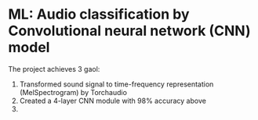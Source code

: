 # ML: Audio classification by Convolutional neural network (CNN) model
The project achieves 3 gaol:

1. Transformed sound signal to time-frequency representation (MelSpectrogram) by Torchaudio
2. Created a 4-layer CNN module with 98% accuracy above
3. 
